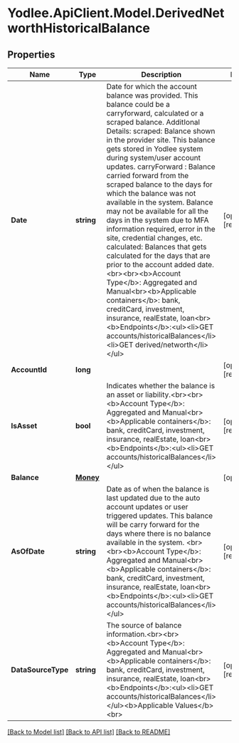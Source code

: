 # Yodlee.ApiClient.Model.DerivedNetworthHistoricalBalance

## Properties

Name | Type | Description | Notes
------------ | ------------- | ------------- | -------------
**Date** | **string** | Date for which the account balance was provided.  This balance could be a carryforward, calculated or a scraped balance. AdditIonal Details: scraped: Balance shown in the provider site. This balance gets stored in Yodlee system during system/user account updates. carryForward : Balance carried forward from the scraped balance to the days for which the balance was not available in the system. Balance may not be available for all the days in the system due to MFA information required, error in the site, credential changes, etc. calculated: Balances that gets calculated for the days that are prior to the account added date.&lt;br&gt;&lt;br&gt;&lt;b&gt;Account Type&lt;/b&gt;: Aggregated and Manual&lt;br&gt;&lt;b&gt;Applicable containers&lt;/b&gt;: bank, creditCard, investment, insurance, realEstate, loan&lt;br&gt;&lt;b&gt;Endpoints&lt;/b&gt;:&lt;ul&gt;&lt;li&gt;GET accounts/historicalBalances&lt;/li&gt;&lt;li&gt;GET derived/networth&lt;/li&gt;&lt;/ul&gt; | [optional] [readonly] 
**AccountId** | **long** |  | [optional] [readonly] 
**IsAsset** | **bool** | Indicates whether the balance is an asset or liability.&lt;br&gt;&lt;br&gt;&lt;b&gt;Account Type&lt;/b&gt;: Aggregated and Manual&lt;br&gt;&lt;b&gt;Applicable containers&lt;/b&gt;: bank, creditCard, investment, insurance, realEstate, loan&lt;br&gt;&lt;b&gt;Endpoints&lt;/b&gt;:&lt;ul&gt;&lt;li&gt;GET accounts/historicalBalances&lt;/li&gt;&lt;/ul&gt; | [optional] [readonly] 
**Balance** | [**Money**](Money.md) |  | [optional] 
**AsOfDate** | **string** | Date as of when the balance is last  updated due to the auto account updates or user triggered updates. This balance will be carry forward for the days where there is no balance available in the system. &lt;br&gt;&lt;br&gt;&lt;b&gt;Account Type&lt;/b&gt;: Aggregated and Manual&lt;br&gt;&lt;b&gt;Applicable containers&lt;/b&gt;: bank, creditCard, investment, insurance, realEstate, loan&lt;br&gt;&lt;b&gt;Endpoints&lt;/b&gt;:&lt;ul&gt;&lt;li&gt;GET accounts/historicalBalances&lt;/li&gt;&lt;/ul&gt; | [optional] [readonly] 
**DataSourceType** | **string** | The source of balance information.&lt;br&gt;&lt;br&gt;&lt;b&gt;Account Type&lt;/b&gt;: Aggregated and Manual&lt;br&gt;&lt;b&gt;Applicable containers&lt;/b&gt;: bank, creditCard, investment, insurance, realEstate, loan&lt;br&gt;&lt;b&gt;Endpoints&lt;/b&gt;:&lt;ul&gt;&lt;li&gt;GET accounts/historicalBalances&lt;/li&gt;&lt;/ul&gt;&lt;b&gt;Applicable Values&lt;/b&gt;&lt;br&gt; | [optional] [readonly] 

[[Back to Model list]](../README.md#documentation-for-models) [[Back to API list]](../README.md#documentation-for-api-endpoints) [[Back to README]](../README.md)

